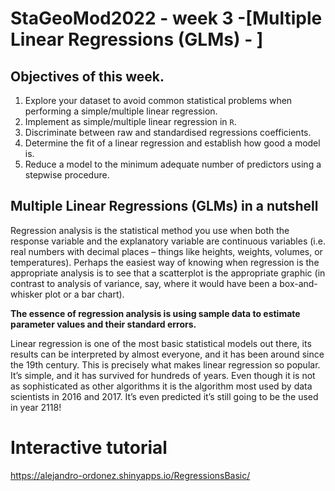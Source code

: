 # **StaGeoMod2022 - week 3 -[Multiple Linear Regressions (GLMs) - ]**

## Objectives of this week.

1. Explore your dataset to avoid common statistical problems when performing a simple/multiple linear regression.
2.	Implement as simple/multiple linear regression in `R`.  
3.	Discriminate between raw and standardised regressions coefficients. 
4.	Determine the fit of a linear regression and establish how good a model is.  
5.	Reduce a model to the minimum adequate number of predictors using a stepwise procedure.   

## Multiple Linear Regressions (GLMs) in a nutshell

Regression analysis is the statistical method you use when both the response variable and the explanatory variable are continuous variables (i.e. real numbers with decimal places – things like heights, weights, volumes, or temperatures). Perhaps the easiest way of knowing when regression is the appropriate analysis is to see that a scatterplot is the appropriate graphic (in contrast to analysis of variance, say, where it would have been a box-and-whisker plot or a bar chart).

**The essence of regression analysis is using sample data to estimate parameter values and their standard errors.**

Linear regression is one of the most basic statistical models out there, its results can be interpreted by almost everyone, and it has been around since the 19th century. This is precisely what makes linear regression so popular. It’s simple, and it has survived for hundreds of years. Even though it is not as sophisticated as other algorithms it is the algorithm most used by data scientists in 2016 and 2017. It’s even predicted it’s still going to be the used in year 2118!

# Interactive tutorial
 https://alejandro-ordonez.shinyapps.io/RegressionsBasic/
